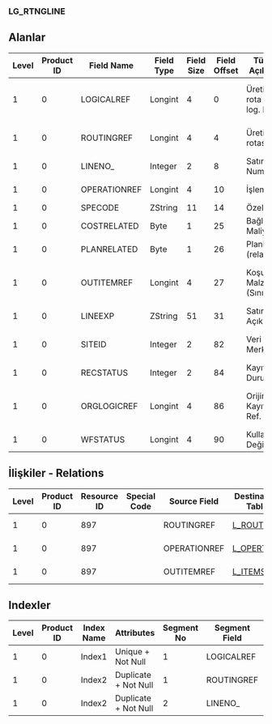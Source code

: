 ### LG_RTNGLINE

## Alanlar

**Level**|**Product ID**|**Field Name**|**Field Type**|**Field Size**|**Field Offset**|**Türkçe Açıklama**|**Expression**
-----|-----|-----|-----|-----|-----|-----|-----
1|0|LOGICALREF|Longint|4|0|Üretim rota satırı log. Ref.|Production Route Line Logical Reference
1|0|ROUTINGREF|Longint|4|4|Üretim rotası ref.|Production Route Reference
1|0|LINENO_|Integer|2|8|Satır Numarası|Line Number
1|0|OPERATIONREF|Longint|4|10|İşlem ref.|Operation Reference
1|0|SPECODE|ZString|11|14|Özel Kod|Aux. Code
1|0|COSTRELATED|Byte|1|25|Bağlı Maliyet|Cost Related
1|0|PLANRELATED|Byte|1|26|Planlama (related)|Planning Related
1|0|OUTITEMREF|Longint|4|27|Koşul Malzeme (Sınıf) Ref.|Conditioning Material (Class) Reference
1|0|LINEEXP|ZString|51|31|Satır Açıklaması|Line Description
1|0|SITEID|Integer|2|82|Veri Merkezi|Data Processing Site
1|0|RECSTATUS|Integer|2|84|Kayıt Durumu|Record Status
1|0|ORGLOGICREF|Longint|4|86|Orijinal Kayıt Log. Ref.|Original Record Logical Reference
1|0|WFSTATUS|Longint|4|90|Kullanımda Değil|Not In Use

## İlişkiler - Relations

**Level**|**Product ID**|**Resource ID**|**Special Code**|**Source Field**|**Destination Table**|**Destination Field**|**Relation Type**|**Extra Condition**
-----|-----|-----|-----|-----|-----|-----|-----|-----
1|0|897||ROUTINGREF|[L_ROUTING](../LG_ROUTING "L_ROUTING")|LOGICALREF|one-to-one|
1|0|897||OPERATIONREF|[L_OPERTION](../LG_OPERTION "L_OPERTION")|LOGICALREF|one-to-one|
1|0|897||OUTITEMREF|[L_ITEMS](../LG_ITEMS "L_ITEMS")|LOGICALREF|one-to-one|

## Indexler

**Level**|**Product ID**|**Index Name**|**Attributes**|**Segment No**|**Segment Field**|**Sense**
-----|-----|-----|-----|-----|-----|-----
1|0|Index1|Unique + Not Null|1|LOGICALREF|Ascending
1|0|Index2|Duplicate + Not Null|1|ROUTINGREF|Ascending
1|0|Index2|Duplicate + Not Null|2|LINENO_|Ascending
